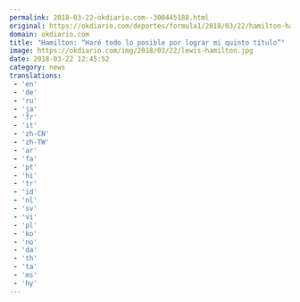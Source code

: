 ```yaml
---
permalink: 2018-03-22-okdiario.com--300445188.html
original: https://okdiario.com/deportes/formula1/2018/03/22/hamilton-hare-todo-lo-posible-lograr-quinto-titulo-2003081
domain: okdiario.com
title: "Hamilton: “Haré todo lo posible por lograr mi quinto título”"
image: https://okdiario.com/img/2018/03/22/lewis-hamilton.jpg
date: 2018-03-22 12:45:52
category: news
translations: 
 - 'en'
 - 'de'
 - 'ru'
 - 'ja'
 - 'fr'
 - 'it'
 - 'zh-CN'
 - 'zh-TW'
 - 'ar'
 - 'fa'
 - 'pt'
 - 'hi'
 - 'tr'
 - 'id'
 - 'nl'
 - 'sv'
 - 'vi'
 - 'pl'
 - 'ko'
 - 'no'
 - 'da'
 - 'th'
 - 'ta'
 - 'ms'
 - 'hy'
---
```


